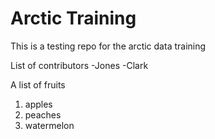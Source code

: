 # Arctic Training

This is a testing repo for the arctic data training

List of contributors
-Jones
-Clark


A list of fruits
1. apples
2. peaches
3. watermelon

